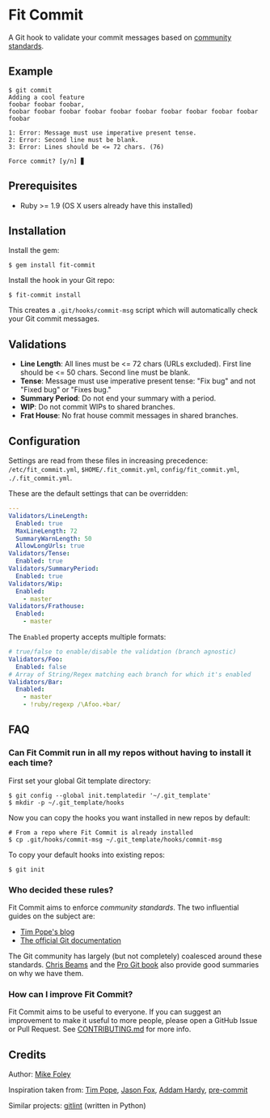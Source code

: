 # Fit Commit

A Git hook to validate your commit messages based on [community standards](#who-decided-these-rules).

## Example

```
$ git commit
Adding a cool feature
foobar foobar foobar,
foobar foobar foobar foobar foobar foobar foobar foobar foobar foobar foobar

1: Error: Message must use imperative present tense.
2: Error: Second line must be blank.
3: Error: Lines should be <= 72 chars. (76)

Force commit? [y/n] ▊
```

## Prerequisites

* Ruby >= 1.9 (OS X users already have this installed)

## Installation

Install the gem:

    $ gem install fit-commit

Install the hook in your Git repo:

    $ fit-commit install

This creates a `.git/hooks/commit-msg` script which will automatically check your Git commit messages.

## Validations

* **Line Length**: All lines must be <= 72 chars (URLs excluded). First line should be <= 50 chars. Second line must be blank.
* **Tense**: Message must use imperative present tense: "Fix bug" and not "Fixed bug" or "Fixes bug."
* **Summary Period**: Do not end your summary with a period.
* **WIP**: Do not commit WIPs to shared branches.
* **Frat House**: No frat house commit messages in shared branches.

## Configuration

Settings are read from these files in increasing precedence: `/etc/fit_commit.yml`, `$HOME/.fit_commit.yml`, `config/fit_commit.yml`, `./.fit_commit.yml`.

These are the default settings that can be overridden:

```yaml
---
Validators/LineLength:
  Enabled: true
  MaxLineLength: 72
  SummaryWarnLength: 50
  AllowLongUrls: true
Validators/Tense:
  Enabled: true
Validators/SummaryPeriod:
  Enabled: true
Validators/Wip:
  Enabled:
    - master
Validators/Frathouse:
  Enabled:
    - master
```

The `Enabled` property accepts multiple formats:

```yaml
# true/false to enable/disable the validation (branch agnostic)
Validators/Foo:
  Enabled: false
# Array of String/Regex matching each branch for which it's enabled
Validators/Bar:
  Enabled:
    - master
    - !ruby/regexp /\Afoo.+bar/
```

## FAQ

### Can Fit Commit run in all my repos without having to install it each time?
First set your global Git template directory:

```
$ git config --global init.templatedir '~/.git_template'
$ mkdir -p ~/.git_template/hooks
```

Now you can copy the hooks you want installed in new repos by default:

```
# From a repo where Fit Commit is already installed
$ cp .git/hooks/commit-msg ~/.git_template/hooks/commit-msg
```

To copy your default hooks into existing repos:

```
$ git init
```

### Who decided these rules?
Fit Commit aims to enforce *community standards*. The two influential guides on the subject are:

- [Tim Pope's blog](http://tbaggery.com/2008/04/19/a-note-about-git-commit-messages.html)
- [The official Git documentation](http://git.kernel.org/cgit/git/git.git/tree/Documentation/SubmittingPatches?id=HEAD)

The Git community has largely (but not completely) coalesced around these standards. [Chris Beams](http://chris.beams.io/posts/git-commit/) and the [Pro Git book](https://git-scm.com/book) also provide good summaries on why we have them.

### How can I improve Fit Commit?
Fit Commit aims to be useful to everyone. If you can suggest an improvement to make it useful to more people, please open a GitHub Issue or Pull Request. See [CONTRIBUTING.md](CONTRIBUTING.md) for more info.


## Credits

Author: [Mike Foley](https://github.com/m1foley)

Inspiration taken from: [Tim Pope](http://tbaggery.com/2008/04/19/a-note-about-git-commit-messages.html), [Jason Fox](https://gist.github.com/jasonrobertfox/8057124), [Addam Hardy](http://addamhardy.com/blog/2013/06/05/good-commit-messages-and-enforcing-them-with-git-hooks/), [pre-commit](https://github.com/jish/pre-commit)

Similar projects: [gitlint](https://github.com/jorisroovers/gitlint) (written in Python)
